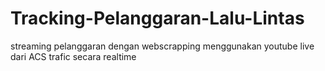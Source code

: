 # Tracking-Pelanggaran-Lalu-Lintas
streaming pelanggaran dengan webscrapping menggunakan youtube live dari ACS trafic secara realtime
